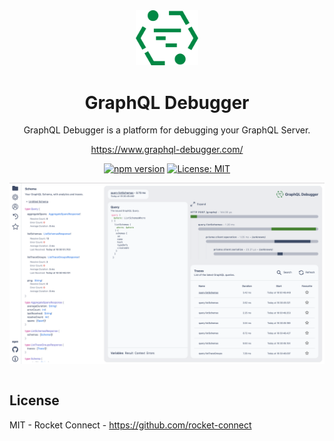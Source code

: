 <div align="center" style="text-align: center;">

<img src="./apps/ui/public/logo.svg" width="20%" alt="GraphQL Debugger">

<h1>GraphQL Debugger</h1>

<p>GraphQL Debugger is a platform for debugging your GraphQL Server.</p>

<a href="https://www.graphql-debugger.com/" target="_blank">https://www.graphql-debugger.com/</a>

[![npm version](https://badge.fury.io/js/graphql-debugger.svg)](https://badge.fury.io/js/graphql-debugger) [![License: MIT](https://img.shields.io/badge/License-MIT-yellow.svg)](https://opensource.org/licenses/MIT)

[![](./docs/public/img/screenshot.png)](https://www.graphql-debugger.com/)

<div style="display: flex; text-align: center; justify-content: center" align="center">
</div>
</div>

## License

MIT - Rocket Connect - https://github.com/rocket-connect
